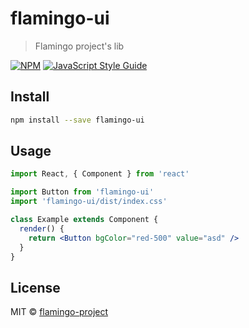 # flamingo-ui

> Flamingo project&#x27;s lib

[![NPM](https://img.shields.io/npm/v/flamingo-ui.svg)](https://www.npmjs.com/package/flamingo-ui) [![JavaScript Style Guide](https://img.shields.io/badge/code_style-standard-brightgreen.svg)](https://standardjs.com)

## Install

```bash
npm install --save flamingo-ui
```

## Usage

```jsx
import React, { Component } from 'react'

import Button from 'flamingo-ui'
import 'flamingo-ui/dist/index.css'

class Example extends Component {
  render() {
    return <Button bgColor="red-500" value="asd" />
  }
}
```

## License

MIT © [flamingo-project](https://github.com/flamingo-project)

